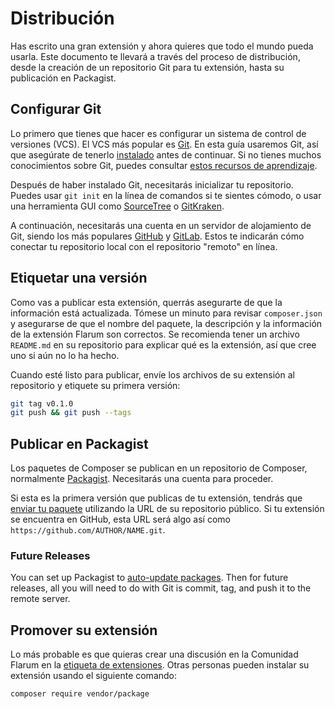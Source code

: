 # Distribución

Has escrito una gran extensión y ahora quieres que todo el mundo pueda usarla. Este documento te llevará a través del proceso de distribución, desde la creación de un repositorio Git para tu extensión, hasta su publicación en Packagist.

## Configurar Git

Lo primero que tienes que hacer es configurar un sistema de control de versiones (VCS). El VCS más popular es [Git](https://git-scm.com/). En esta guía usaremos Git, así que asegúrate de tenerlo [instalado](https://git-scm.com/downloads) antes de continuar. Si no tienes muchos conocimientos sobre Git, puedes consultar [estos recursos de aprendizaje](https://try.github.io/).

Después de haber instalado Git, necesitarás inicializar tu repositorio. Puedes usar `git init` en la línea de comandos si te sientes cómodo, o usar una herramienta GUI como [SourceTree](https://www.sourcetreeapp.com/) o [GitKraken](https://www.gitkraken.com/).

A continuación, necesitarás una cuenta en un servidor de alojamiento de Git, siendo los más populares [GitHub](https://github.com) y [GitLab](https://gitlab.com). Estos te indicarán cómo conectar tu repositorio local con el repositorio "remoto" en línea.

## Etiquetar una versión

Como vas a publicar esta extensión, querrás asegurarte de que la información está actualizada. Tómese un minuto para revisar `composer.json` y asegurarse de que el nombre del paquete, la descripción y la información de la extensión Flarum son correctos. Se recomienda tener un archivo `README.md` en su repositorio para explicar qué es la extensión, así que cree uno si aún no lo ha hecho.

Cuando esté listo para publicar, envíe los archivos de su extensión al repositorio y etiquete su primera versión:

```bash
git tag v0.1.0
git push && git push --tags
```

## Publicar en Packagist

Los paquetes de Composer se publican en un repositorio de Composer, normalmente [Packagist](https://packagist.org/). Necesitarás una cuenta para proceder.

Si esta es la primera versión que publicas de tu extensión, tendrás que [enviar tu paquete](https://packagist.org/packages/submit) utilizando la URL de su repositorio público. Si tu extensión se encuentra en GitHub, esta URL será algo así como `https://github.com/AUTHOR/NAME.git`.

### Future Releases

You can set up Packagist to [auto-update packages](https://packagist.org/about#how-to-update-packages). Then for future releases, all you will need to do with Git is commit, tag, and push it to the remote server.

## Promover su extensión

Lo más probable es que quieras crear una discusión en la Comunidad Flarum en la [etiqueta de extensiones](https://discuss.flarum.org/t/extensions). Otras personas pueden instalar su extensión usando el siguiente comando:

```bash
composer require vendor/package
```